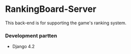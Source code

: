 # RankingBoard-Server
This back-end is for supporting the game's ranking system.
### Development partten
- Django 4.2
